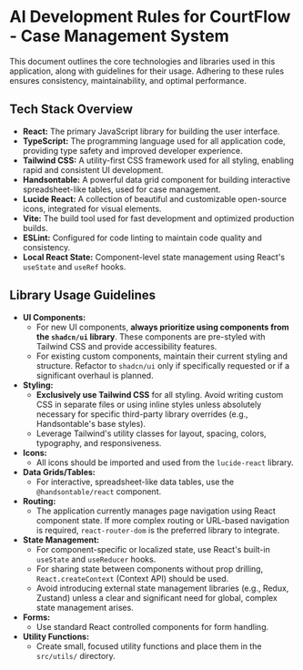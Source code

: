 # AI Development Rules for CourtFlow - Case Management System

This document outlines the core technologies and libraries used in this application, along with guidelines for their usage. Adhering to these rules ensures consistency, maintainability, and optimal performance.

## Tech Stack Overview

*   **React:** The primary JavaScript library for building the user interface.
*   **TypeScript:** The programming language used for all application code, providing type safety and improved developer experience.
*   **Tailwind CSS:** A utility-first CSS framework used for all styling, enabling rapid and consistent UI development.
*   **Handsontable:** A powerful data grid component for building interactive spreadsheet-like tables, used for case management.
*   **Lucide React:** A collection of beautiful and customizable open-source icons, integrated for visual elements.
*   **Vite:** The build tool used for fast development and optimized production builds.
*   **ESLint:** Configured for code linting to maintain code quality and consistency.
*   **Local React State:** Component-level state management using React's `useState` and `useRef` hooks.

## Library Usage Guidelines

*   **UI Components:**
    *   For new UI components, **always prioritize using components from the `shadcn/ui` library**. These components are pre-styled with Tailwind CSS and provide accessibility features.
    *   For existing custom components, maintain their current styling and structure. Refactor to `shadcn/ui` only if specifically requested or if a significant overhaul is planned.
*   **Styling:**
    *   **Exclusively use Tailwind CSS** for all styling. Avoid writing custom CSS in separate files or using inline styles unless absolutely necessary for specific third-party library overrides (e.g., Handsontable's base styles).
    *   Leverage Tailwind's utility classes for layout, spacing, colors, typography, and responsiveness.
*   **Icons:**
    *   All icons should be imported and used from the `lucide-react` library.
*   **Data Grids/Tables:**
    *   For interactive, spreadsheet-like data tables, use the `@handsontable/react` component.
*   **Routing:**
    *   The application currently manages page navigation using React component state. If more complex routing or URL-based navigation is required, `react-router-dom` is the preferred library to integrate.
*   **State Management:**
    *   For component-specific or localized state, use React's built-in `useState` and `useReducer` hooks.
    *   For sharing state between components without prop drilling, `React.createContext` (Context API) should be used.
    *   Avoid introducing external state management libraries (e.g., Redux, Zustand) unless a clear and significant need for global, complex state management arises.
*   **Forms:**
    *   Use standard React controlled components for form handling.
*   **Utility Functions:**
    *   Create small, focused utility functions and place them in the `src/utils/` directory.